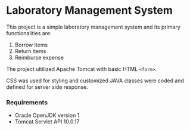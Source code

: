 # Laboratory Management System


This project is a simple laboratory management system and its primary functionalities are:

1. Borrow items
2. Return items
3. Reimburse expense

The project ultilized Apache Tomcat with basic HTML `<form>`. 

CSS was used for styling and customized JAVA classes were coded and defined for server side response.


### Requirements

- Oracle OpenJDK version 1
- Tomcat Servlet API 10.0.17
